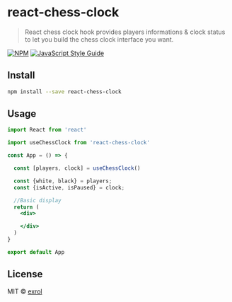 # react-chess-clock

> React chess clock hook provides players informations & clock status to let you build the chess clock interface you want.

[![NPM](https://img.shields.io/npm/v/react-chess-clock.svg)](https://www.npmjs.com/package/react-chess-clock) [![JavaScript Style Guide](https://img.shields.io/badge/code_style-standard-brightgreen.svg)](https://standardjs.com)

## Install

```bash
npm install --save react-chess-clock
```

## Usage

```jsx
import React from 'react'

import useChessClock from 'react-chess-clock'

const App = () => {

  const [players, clock] = useChessClock()

  const {white, black} = players;
  const {isActive, isPaused} = clock;

  //Basic display
  return (
    <div>

    </div>
  )
}

export default App

```

## License

MIT © [exrol](https://github.com/exrol)
